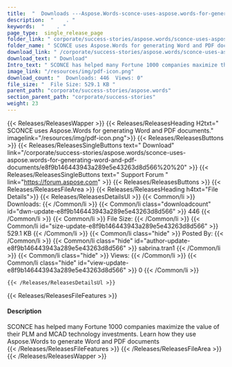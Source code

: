 ```yaml
---
title:  "  Downloads ---Aspose.Words-sconce-uses-aspose.words-for-generating-word-and-pdf-documents . " 
description:  "    . " 
keywords:  "    . " 
page_type:  single_release_page
folder_link: " corporate/success-stories/aspose.words/sconce-uses-aspose.words-for-generating-word-and-pdf-documents/"
folder_name: " SCONCE uses Aspose.Words for generating Word and PDF documents."
download_link: " /corporate/success-stories/aspose.words/sconce-uses-aspose.words-for-generating-word-and-pdf-documents/e8f9b146443943a289e5e43263d8d566"
download_text: " Download"
Intro_text: " SCONCE has helped many Fortune 1000 companies maximize the value of their PLM an..."
image_link: "/resources/img/pdf-icon.png"
download_count: "  Downloads: 446  Views: 0"
file_size: "  File Size: 529.1 KB "
parent_path: "corporate/success-stories/aspose.words"
section_parent_path: "corporate/success-stories"
weight: 23 
---
```


{{< Releases/ReleasesWapper >}}
  {{< Releases/ReleasesHeading H2txt=" SCONCE uses Aspose.Words for generating Word and PDF documents." imagelink="/resources/img/pdf-icon.png">}}
  {{< Releases/ReleasesButtons >}}
    {{< Releases/ReleasesSingleButtons text=" Download" link="/corporate/success-stories/aspose.words/sconce-uses-aspose.words-for-generating-word-and-pdf-documents/e8f9b146443943a289e5e43263d8d566%20%20" >}}
    {{< Releases/ReleasesSingleButtons text=" Support Forum " link="https://forum.aspose.com" >}}
  {{< Releases/ReleasesButtons >}}
  {{< Releases/ReleasesFileArea >}}
    {{< Releases/ReleasesHeading h4txt="File Details">}}
    {{< Releases/ReleasesDetailsUl >}}
            {{< Common/li  >}} Downloads: {{< /Common/li >}} 
      {{< Common/li class="downloadcount" id="dwn-update-e8f9b146443943a289e5e43263d8d566" >}} 446 {{< /Common/li >}} 
      {{< Common/li  >}} File Size: {{< /Common/li >}} 
      {{< Common/li id="size-update-e8f9b146443943a289e5e43263d8d566" >}} 529.1 KB {{< /Common/li >}} 
      {{< Common/li  class="hide" >}} Posted By: {{< /Common/li >}} 
      {{< Common/li class="hide" id="author-update-e8f9b146443943a289e5e43263d8d566" >}} sabrina.tran1 {{< /Common/li >}} 
      {{< Common/li class="hide"  >}} Views: {{< /Common/li >}} 
      {{< Common/li class="hide" id="view-update-e8f9b146443943a289e5e43263d8d566" >}} 0 {{< /Common/li >}} 

    {{< /Releases/ReleasesDetailsUl >}}

  {{< Releases/ReleasesFileFeatures >}}
      <h4>Description</h4><div class="HTMLDescription">SCONCE has helped many Fortune 1000 companies maximize the value of their PLM and MCAD technology investments. Learn how they use Aspose.Words to generate Word and PDF documents</div>
  {{< /Releases/ReleasesFileFeatures >}}
 {{< /Releases/ReleasesFileArea >}}
{{< /Releases/ReleasesWapper >}}


